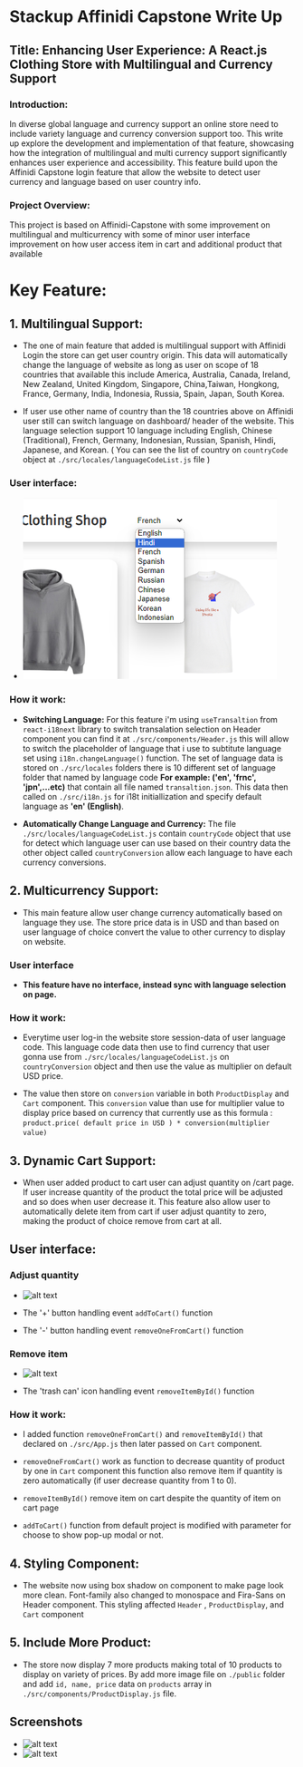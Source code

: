 # Stackup Affinidi Capstone Write Up

## Title: Enhancing User Experience: A React.js Clothing Store with Multilingual and Currency Support

### Introduction:
In diverse global language and currency support an online store need to include variety language and currency conversion support too. This write up explore the development and implementation of that feature, showcasing how the integration of multilingual and multi currency support significantly enhances user experience and accessibility. This feature build upon the Affinidi Capstone login feature that allow the website to detect user currency and language based on user country info.

### Project Overview:
This project is based on Affinidi-Capstone with some improvement on multilingual and multicurrency with some of minor user interface improvement on how user access item in cart and additional product that available

# Key Feature:

## 1. Multilingual Support:

- The one of main feature that added is multilingual support with Affinidi Login the store can get user country origin. This data will automatically change the language of website as long as user on scope of 18 countries that available this include  America, Australia, Canada, Ireland, New Zealand, United Kingdom, Singapore, China,Taiwan, Hongkong, France, Germany, India, Indonesia, Russia, Spain, Japan, South Korea. 

- If user use other name of country than the 18 countries above on Affinidi user still can switch language on dashboard/ header of the website. This language selection support 10 language including English, Chinese (Traditional), French, Germany, Indonesian, Russian, Spanish, Hindi, Japanese, and Korean. ( You can see the list of country on ```countryCode``` object at ```./src/locales/languageCodeList.js``` file )

### User interface:
- ![alt text](public/screenshot/swith-lang-interface.png)

### How it work: 

- **Switching Language:** For this feature i'm using ```useTransaltion``` from ```react-i18next``` library to switch transalation selection on Header component you can find it at ```./src/components/Header.js``` this will allow to switch the placeholder of language that i use to subtitute language set using ```i18n.changeLanguage()``` function. The set of language data is stored on ```./src/locales``` folders there is 10 different set of language folder that named by language code **For example: ('en', 'frnc', 'jpn',...etc)** that contain all file named ```transaltion.json```. This data then called on ```./src/i18n.js``` for i18t initiallization and specify default language as **'en' (English)**.

- **Automatically Change Language and Currency:** The file ```./src/locales/languageCodeList.js``` contain ```countryCode``` object that use for detect which language user can use based on their country data the other object called ```countryConversion``` allow each language to have each currency conversions.

## 2. Multicurrency Support: 
- This main feature allow user change currency automatically based on language they use. The store price data is in USD and than based on user language of choice convert the value to other currency to display on website. 

### User interface
- **This feature have no interface, instead sync with language selection on page.**

### How it work: 

- Everytime user log-in the website store session-data of user language code. This language code data then use to find currency that user gonna use from ```./src/locales/languageCodeList.js``` on ```countryConversion``` object and then use the value as multiplier on default USD price.

- The value then store on ```conversion``` variable in both ```ProductDisplay``` and ```Cart``` component. This ```conversion``` value than use for multiplier value to display price based on currency that currently use as this formula :
 ```product.price( default price in USD ) * conversion(multiplier value)```


## 3. Dynamic Cart Support:
-  When user added product to cart user can adjust quantity on /cart page. If user increase quantity of the product the total price will be adjusted and so does when user decrease it. 
This feature also allow user to automatically delete item from cart if user adjust quantity to zero, making the product of choice remove from cart at all.

## User interface:

  ### Adjust quantity
- ![alt text](public/screenshot/increase-decrease-interface.png) 

- The '+' button handling event ```addToCart()``` function
- The '-' button handling event ```removeOneFromCart()``` function


### Remove item
- ![alt text](public/screenshot/delete-remove-interface.png)

- The 'trash can' icon handling event ```removeItemById()``` function
### How it work:

- I added function ```removeOneFromCart()``` and ```removeItemById()``` that declared on ```./src/App.js``` then later passed on ```Cart``` component. 

-  ```removeOneFromCart()``` work as function to decrease quantity of product by one in ```Cart``` component this function also remove item if quantity is zero automatically (if user decrease quantity from 1 to 0).

- ```removeItemById()``` remove item on cart despite the quantity of item 
on cart page

- ```addToCart()``` function from default project is modified with parameter for choose to show pop-up modal or not.


## 4. Styling Component:
- The website now using box shadow on component to make page look more clean. Font-family also changed to monospace and Fira-Sans on Header component. This styling affected ```Header``` , ```ProductDisplay```, and ```Cart``` component

## 5. Include More Product:
-  The store now display 7 more products making total of 10 products to display on variety of prices. By add more image file on ```./public``` folder and add ```id, name, price``` data on ```products``` array in ```./src/components/ProductDisplay.js``` file.

## Screenshots
- ![alt text](public/screenshot/capstone-product-display-sc.png)
- ![alt text](public/screenshot/capstone-cart-sc.png)